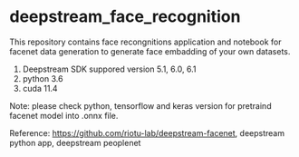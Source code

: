 # deepstream_face_recognition
This repository contains face recongnitions application and notebook for facenet data generation to generate face embadding of your own datasets.


1. Deepstream SDK suppored version 5.1, 6.0, 6.1
2. python 3.6
3. cuda 11.4


Note: please check python, tensorflow and keras version for pretraind facenet model into .onnx file.




Reference: https://github.com/riotu-lab/deepstream-facenet, deepstream python app, deepstream peoplenet